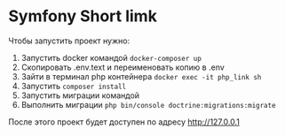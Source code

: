 # Symfony Short limk


Чтобы запустить проект нужно: 
1. Запустить docker командой ```docker-composer up```
2. Скопировать .env.text и переименовать копию в .env
3. Зайти в терминал php контейнера ```docker exec -it php_link sh```
4. Запустить ```composer install```
5. Запустить миграции командой
6. Выполнить миграции ```php bin/console doctrine:migrations:migrate```

После этого проект будет доступен по адресу http://127.0.0.1
